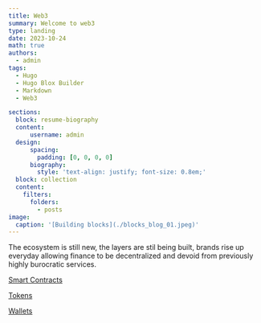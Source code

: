 ```yaml
---
title: Web3
summary: Welcome to web3
type: landing
date: 2023-10-24
math: true
authors:
  - admin
tags:
  - Hugo
  - Hugo Blox Builder
  - Markdown
  - Web3

sections: 
  block: resume-biography
  content:
      username: admin
  design:
      spacing:
        padding: [0, 0, 0, 0]
      biography:
        style: 'text-align: justify; font-size: 0.8em;'
  block: collection
  content:
    filters:
      folders:
        - posts
image:
  caption: '[Building blocks](./blocks_blog_01.jpeg)'
---
```


The ecosystem is still new, the layers are stil being built, brands rise up everyday allowing finance to be decentralized and devoid from previously highly burocratic services.

[Smart Contracts]('./smart_contracts/index.md')

[Tokens]('./tokens/index.md')

[Wallets]('./wallets/index.md')
